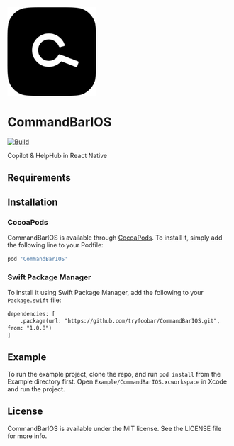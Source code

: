 <img src="docs/img/CommandBar.png" alt="CommandBar Logo" width="200" height="200">

# CommandBarIOS

[![Build](https://github.com/tryfoobar/CommandBarIOS/actions/workflows/ci.yml/badge.svg)](https://github.com/tryfoobar/CommandBarIOS/actions/workflows/ci.yml)

Copilot & HelpHub in React Native

## Requirements

## Installation

### CocoaPods

CommandBarIOS is available through [CocoaPods](https://cocoapods.org). To install
it, simply add the following line to your Podfile:

```ruby
pod 'CommandBarIOS'
```

### Swift Package Manager

To install it using Swift Package Manager, add the following to your `Package.swift` file:

```
dependencies: [
    .package(url: "https://github.com/tryfoobar/CommandBarIOS.git", from: "1.0.8")
]
```

## Example

To run the example project, clone the repo, and run `pod install` from the Example directory first. Open `Example/CommandBarIOS.xcworkspace` in Xcode and run the project.

## License

CommandBarIOS is available under the MIT license. See the LICENSE file for more info.
